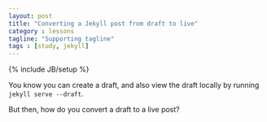 ```yaml
---
layout: post
title: "Converting a Jekyll post from draft to live"
category : lessons
tagline: "Supporting tagline"
tags : [study, jekyll]
---
```

{% include JB/setup %}

You know you can create a draft, and also view the draft locally by running `jekyll serve --draft`.

But then, how do you convert a draft to a live post?